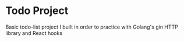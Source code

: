 # Todo Project
Basic todo-list project I built in order to practice with Golang's gin HTTP library and React hooks
